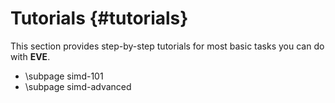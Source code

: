 Tutorials {#tutorials}
=========

This section provides step-by-step tutorials for most basic tasks you can do with **EVE**.

- \subpage simd-101
- \subpage simd-advanced
